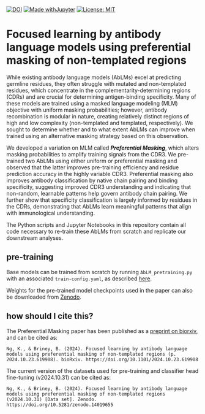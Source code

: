 [![DOI](https://zenodo.org/badge/DOI/10.5281/zenodo.14019655.svg)](https://doi.org/10.5281/zenodo.14019655)
[![Made withJupyter](https://img.shields.io/badge/Made%20with-Jupyter-orange?logo=Jupyter)](https://jupyter.org/try)
[![License: MIT](https://img.shields.io/badge/License-MIT-green.svg)](https://opensource.org/licenses/MIT)


# Focused learning by antibody language models using preferential masking of non-templated regions

While existing antibody language models (AbLMs) excel at predicting germline residues, they often struggle with mutated and non-templated residues, which concentrate in the complementarity-determining regions (CDRs) and are crucial for determining antigen-binding specificity. Many of these models are trained using a masked language modeling (MLM) objective with uniform masking probabilities; however, antibody recombination is modular in nature, creating relatively distinct regions of high and low complexity (non-templated and templated, respectively). We sought to determine whether and to what extent AbLMs can improve when trained using an alternative masking strategy based on this observation.

We developed a variation on MLM called ***Preferential Masking***, which alters masking probabilities to amplify training signals from the CDR3. We pre-trained two AbLMs using either uniform or preferential masking and observed that the latter improves pre-training efficiency and residue prediction accuracy in the highly variable CDR3. Preferential masking also improves antibody classification by native chain pairing and binding specificity, suggesting improved CDR3 understanding and indicating that non-random, learnable patterns help govern antibody chain pairing. We further show that specificity classification is largely informed by residues in the CDRs, demonstrating that AbLMs learn meaningful patterns that align with immunological understanding.

The Python scripts and Jupyter Notebooks in this repository contain all code necessary to re-train these AbLMs from scratch and replicate our downstream analyses.


## pre-training

Base models can be trained from scratch by running `AbLM_pretraining.py` with an associated `train-config.yaml`, as described [here](https://github.com/brineylab/deepspeed/tree/main).

Weights for the pre-trained model checkpoints used in the paper can also be downloaded from [Zenodo](https://doi.org/10.5281/zenodo.14019655).



## how should I cite this?

The Preferential Masking paper has been published as a [preprint on biorxiv](https://doi.org/10.1101/2024.10.23.619908), and can be cited as:

```
Ng, K., & Briney, B. (2024). Focused learning by antibody language models using preferential masking of non-templated regions (p. 2024.10.23.619908). bioRxiv. https://doi.org/10.1101/2024.10.23.619908
```

The current version of the datasets used for pre-training and classifier head fine-tuning (v2024.10.31) can be cited as:

```
Ng, K., & Briney, B. (2024). Focused learning by antibody language models using preferential masking of non-templated regions (v2024.10.31) [Data set]. Zenodo. https://doi.org/10.5281/zenodo.14019655
```
